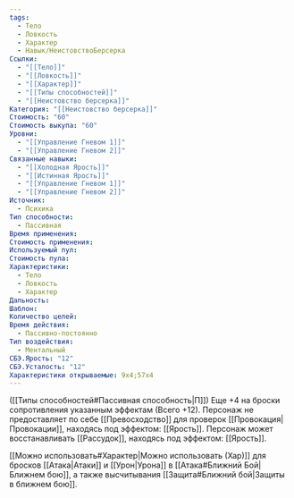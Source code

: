 ```yaml
---
tags:
  - Тело
  - Ловкость
  - Характер
  - Навык/НеистовствоБерсерка
Ссылки:
  - "[[Тело]]"
  - "[[Ловкость]]"
  - "[[Характер]]"
  - "[[Типы способностей]]"
  - "[[Неистовство берсерка]]"
Категория: "[[Неистовство берсерка]]"
Стоимость: "60"
Стоимость выкупа: "60"
Уровни:
  - "[[Управление Гневом 1]]"
  - "[[Управление Гневом 2]]"
Связанные навыки:
  - "[[Холодная Ярость]]"
  - "[[Истинная Ярость]]"
  - "[[Управление Гневом 1]]"
  - "[[Управление Гневом 2]]"
Источник:
  - Психика
Тип способности:
  - Пассивная
Время применения: 
Стоимость применения: 
Используемый пул: 
Стоимость пула: 
Характеристики:
  - Тело
  - Ловкость
  - Характер
Дальность: 
Шаблон: 
Количество целей: 
Время действия:
  - Пассивно-постоянно
Тип воздействия:
  - Ментальный
СБЭ.Ярость: "12"
СБЭ.Усталость: "12"
Характеристики открываемые: 9x4;57x4
---
```

([[Типы способностей#Пассивная способность|П]]) Еще +4 на броски сопротивления указанным эффектам (Всего +12). 
Персонаж не предоставляет по себе [[Превосходство]] для проверок [[Провокация|Провокации]], находясь под эффектом: [[Ярость]]. 
Персонаж может восстанавливать [[Рассудок]], находясь под эффектом: [[Ярость]]. 

[[Можно использовать#Характер|Можно использовать (Хар)]] для бросков [[Атака|Атаки]] и [[Урон|Урона]] в [[Атака#Ближний Бой|Ближнем бою]], а также высчитывания [[Защита#Ближний бой|Защиты в ближнем бою]].